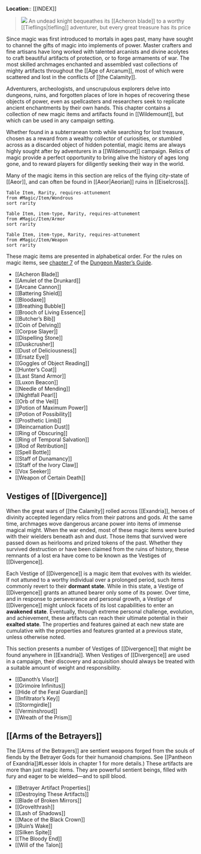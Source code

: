 **Location**:: [[INDEX]]

> ![](https://media.dndbeyond.com/compendium-images/egtw/yDOyqyOocErRgYJK/06-01.jpg)
> An undead knight bequeathes its [[Acheron blade]] to a worthy [[Tieflings|tiefling]] adventurer,  but every great treasure has its price

Since magic was first introduced to mortals in ages past, many have sought to channel the gifts of magic into implements of power. Master crafters and fine artisans have long worked with talented arcanists and divine acolytes to craft beautiful artifacts of protection, or to forge armaments of war. The most skilled archmages enchanted and assembled vast collections of mighty artifacts throughout the [[Age of Arcanum]], most of which were scattered and lost in the conflicts of [[the Calamity]].

Adventurers, archeologists, and unscrupulous explorers delve into dungeons, ruins, and forgotten places of lore in hopes of recovering these objects of power, even as spellcasters and researchers seek to replicate ancient enchantments by their own hands. This chapter contains a collection of new magic items and artifacts found in [[Wildemount]], but which can be used in any campaign setting.

Whether found in a subterranean tomb while searching for lost treasure, chosen as a reward from a wealthy collector of curiosities, or stumbled across as a discarded object of hidden potential, magic items are always highly sought after by adventurers in a [[Wildemount]] campaign. Relics of magic provide a perfect opportunity to bring alive the history of ages long gone, and to reward players for diligently seeking their way in the world.

Many of the magic items in this section are relics of the flying city-state of [[Aeor]], and can often be found in [[Aeor|Aeorian]] ruins in [[Eiselcross]]. 
```dataview
Table Item, Rarity, requires-attunement
from #Magic/Item/Wondrous 
sort rarity
```
```dataview
Table Item, item-type, Rarity, requires-attunement
from #Magic/Item/Armor 
sort rarity
```
```dataview
Table Item, item-type, Rarity, requires-attunement
from #Magic/Item/Weapon 
sort rarity
```

These magic items are presented in alphabetical order. For the rules on magic items, see [chapter 7](https://www.dndbeyond.com/sources/dmg/treasure#MagicItems "chapter 7") of the [Dungeon Master’s Guide](https://www.dndbeyond.com/sources/dmg "Dungeon Master’s Guide").

- [[Acheron Blade]]
- [[Amulet of the Drunkard]]
- [[Arcane Cannon]]
- [[Battering Shield]]
- [[Bloodaxe]]
- [[Breathing Bubble]]
- [[Brooch of Living Essence]]
- [[Butcher’s Bib]]
- [[Coin of Delving]]
- [[Corpse Slayer]]
- [[Dispelling Stone]]
- [[Duskcrusher]]
- [[Dust of Deliciousness]]
- [[Ersatz Eye]]
- [[Goggles of Object Reading]]
- [[Hunter’s Coat]]
- [[Last Stand Armor]]
- [[Luxon Beacon]]
- [[Needle of Mending]]
- [[Nightfall Pearl]]
- [[Orb of the Veil]]
- [[Potion of Maximum Power]]
- [[Potion of Possibility]]
- [[Prosthetic Limb]]
- [[Reincarnation Dust]]
- [[Ring of Obscuring]]
- [[Ring of Temporal Salvation]]
- [[Rod of Retribution]]
- [[Spell Bottle]]
- [[Staff of Dunamancy]]
- [[Staff of the Ivory Claw]]
- [[Vox Seeker]]
- [[Weapon of Certain Death]]

## Vestiges of [[Divergence]]

When the great wars of [[the Calamity]] rolled across [[Exandria]], heroes of divinity accepted legendary relics from their patrons and gods. At the same time, archmages wove dangerous arcane power into items of immense magical might. When the war ended, most of these magic items were buried with their wielders beneath ash and dust. Those items that survived were passed down as heirlooms and prized tokens of the past. Whether they survived destruction or have been claimed from the ruins of history, these remnants of a lost era have come to be known as the Vestiges of [[Divergence]].

Each Vestige of [[Divergence]] is a magic item that evolves with its wielder. If not attuned to a worthy individual over a prolonged period, such items commonly revert to their **dormant state**. While in this state, a Vestige of [[Divergence]] grants an attuned bearer only some of its power. Over time, and in response to perseverance and personal growth, a Vestige of [[Divergence]] might unlock facets of its lost capabilities to enter an **awakened state**. Eventually, through extreme personal challenge, evolution, and achievement, these artifacts can reach their ultimate potential in their **exalted state**. The properties and features gained at each new state are cumulative with the properties and features granted at a previous state, unless otherwise noted.

This section presents a number of Vestiges of [[Divergence]] that might be found anywhere in [[Exandria]]. When Vestiges of [[Divergence]] are used in a campaign, their discovery and acquisition should always be treated with a suitable amount of weight and responsibility.

- [[Danoth’s Visor]]
- [[Grimoire Infinitus]]
- [[Hide of the Feral Guardian]]
- [[Infiltrator’s Key]]
- [[Stormgirdle]]
- [[Verminshroud]]
- [[Wreath of the Prism]]

## [[Arms of the Betrayers]]

The [[Arms of the Betrayers]] are sentient weapons forged from the souls of fiends by the Betrayer Gods for their humanoid champions. See [[Pantheon of Exandria]]#Lesser Idols in chapter 1 for more details.) These artifacts are more than just magic items. They are powerful sentient beings, filled with fury and eager to be wielded—and to spill blood.

- [[Betrayer Artifact Properties]]
- [[Destroying These Artifacts]]
- [[Blade of Broken Mirrors]]
- [[Grovelthrash]]
- [[Lash of Shadows]]
- [[Mace of the Black Crown]]
- [[Ruin’s Wake]]
- [[Silken Spite]]
- [[The Bloody End]]
- [[Will of the Talon]]